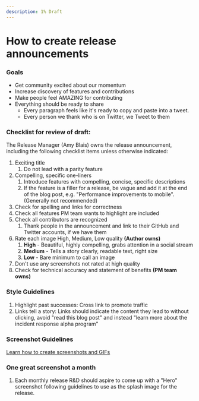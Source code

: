 ```yaml
---
description: 1% Draft
---
```


# How to create release announcements

### **Goals**

* Get community excited about our momentum 
* Increase discovery of features and contributions 
* Make people feel AMAZING for contributing 
* Everything should be ready to share
  * Every paragraph feels like it's ready to copy and paste into a tweet. 
  * Every person we thank who is on Twitter, we Tweet to them

### **Checklist for review of draft:**

The Release Manager \(Amy Blais\) owns the release announcement, including the following checklist items unless otherwise indicated:

1. Exciting title
   1. Do not lead with a parity feature 
2. Compelling, specific one-liners
   1. Introduce features with compelling, concise, specific descriptions
   2. If the feature is a filler for a release, be vague and add it at the end of the blog post, e.g. "Performance improvements to mobile". \(Generally not recommended\)
3. Check for spelling and links for correctness
4. Check all features PM team wants to highlight are included
5. Check all contributors are recognized
   1. Thank people in the announcement and link to their GitHub and Twitter accounts, if we have them
6. Rate each image High, Medium, Low quality **\(Author owns\)**
   1. **High** - Beautiful, highly compelling, grabs attention in a social stream 
   2. **Medium** - Tells a story clearly, readable text, right size 
   3. **Low** - Bare minimum to call an image 
7. Don't use any screenshots not rated at high quality
8. Check for technical accuracy and statement of benefits **\(PM team owns\)** 

### **Style Guidelines**

1. Highlight past successes: Cross link to promote traffic 
2. Links tell a story: Links should indicate the content they lead to without clicking, avoid "read this blog post" and instead "learn more about the incident response alpha program" 

### Screenshot Guidelines

[Learn how to create screenshots and GIFs](https://handbook.mattermost.com/operations/messaging-and-math/how-to-guides-for-m-and-m/how-to-create-screenshots-and-gifs)

### One great screenshot a month

1. Each monthly release R&D should aspire to come up with a "Hero" screenshot following guidelines to use as the splash image for the release. 

